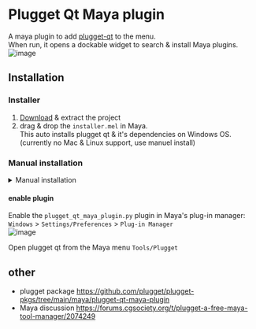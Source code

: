 # Plugget Qt Maya plugin

A maya plugin to add [plugget-qt](https://github.com/plugget/plugget-qt) to the menu.  
When run, it opens a dockable widget to search & install Maya plugins.   
![image](https://github.com/plugget/plugget-qt-maya-plugin/assets/3758308/cce315dd-b509-4050-be2e-29af1196d992)




## Installation 

### Installer
1. [Download](https://github.com/plugget/plugget-qt-maya-plugin/archive/refs/heads/main.zip) & extract the project
2. drag & drop the  `installer.mel` in Maya.  <!-- [here](https://raw.githubusercontent.com/plugget/plugget-qt-maya-plugin/main/installer.mel))   -->  
This auto installs plugget qt & it's dependencies on Windows OS. (currently no Mac & Linux support, use manuel install)

### Manual installation
<details>
<summary>Manual installation </summary>

#### install the Python plugin
- copy the `plugget-qt-maya-plugin.py` to the `maya/plug-ins` folder.  
- or run the below command to do it for you.
```
pip install https://github.com/plugget/plugget-qt-maya-plugin/archive/refs/heads/main.zip --target "C:/Users/%username%/Documents/Maya/plug-ins" --no-dependencies
```
<sup>_1. if the target folder doesn't exist, this command creates a `Maya/plug-ins` folder in your documents , which requires admin access_</sup>  
<sup>_2. When a user has been renamed on Windows, `%username%` will return the current name. But the folder path will use the old name, requiring you to manually edit the path_</sup>  

#### install the Python dependencies
pip install the dependencies to the Maya script folder
```
pip install plugget-qt --target "C:/Users/%username%/Documents/Maya/scripts" --no-dependencies
```
</details>

#### enable plugin
Enable the `plugget_qt_maya_plugin.py` plugin in Maya's plug-in manager:  
`Windows` > `Settings/Preferences` > `Plug-in Manager`  
![image](https://github.com/plugget/plugget-qt-maya-plugin/assets/3758308/2f8f3e0e-660a-47da-ae32-10c865ed9f4d)


Open plugget qt from the Maya menu `Tools/Plugget`

## other
- plugget package https://github.com/plugget/plugget-pkgs/tree/main/maya/plugget-qt-maya-plugin
- Maya discussion https://forums.cgsociety.org/t/plugget-a-free-maya-tool-manager/2074249
